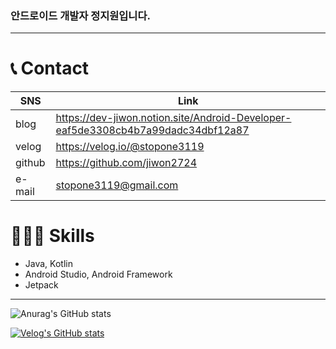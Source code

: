
### 안드로이드 개발자 정지원입니다.</h3>
---

# 📞 Contact

| SNS | Link |
| --- | --- |
| blog | https://dev-jiwon.notion.site/Android-Developer-eaf5de3308cb4b7a99dadc34dbf12a87 |
| velog | https://velog.io/@stopone3119 |
| github | https://github.com/jiwon2724 |
| e-mail | stopone3119@gmail.com |


# 🧑🏻‍💻 Skills
- Java, Kotlin
- Android Studio, Android Framework
- Jetpack


<!-- # Resume
<a href="https://www.notion.so/e08d927ec1b8489880a59fee0bb88037" target="_blank">
<img src="https://img.shields.io/badge/Notion-000000?style=for-the-badge&logo=Notion&logoColor=white"/>
</a>
<br> -->

--- 

![Anurag's GitHub stats](https://github-readme-stats.vercel.app/api?username=jiwon2724&show_icons=true)

[![Velog's GitHub stats](https://velog-readme-stats.vercel.app/api?name=stopone3119)]([https://github.com/eungyeole/velog-readme-stats](https://velog.io/@stopone3119/%EB%B0%98%EA%B3%B5%EB%B3%80%EC%84%B1%EC%9C%BC%EB%A1%9C-%EC%9E%85%EB%A0%A5-%EB%B0%9B%EC%9D%80-%EC%86%8D%EC%84%B1%EC%9D%80-%EC%99%9C-%EB%B9%84%EA%B3%B5%EA%B0%9C-%EC%B2%98%EB%A6%AC-%ED%95%B4%EC%95%BC%ED%95%A0%EA%B9%8C))


<!--
**jiwon2724/jiwon2724** is a ✨ _special_ ✨ repository because its `README.md` (this file) appears on your GitHub profile.

Here are some ideas to get you started:

- 🔭 I’m currently working on ...
- 🌱 I’m currently learning ...
- 👯 I’m looking to collaborate on ...
- 🤔 I’m looking for help with ...
- 💬 Ask me about ...
- 📫 How to reach me: ...
- 😄 Pronouns: ...
- ⚡ Fun fact: ...
-->

